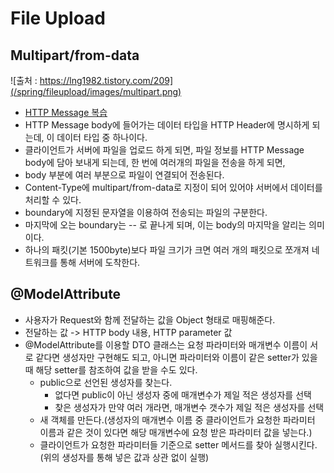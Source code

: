 # File Upload

## Multipart/from-data
![출처 : https://lng1982.tistory.com/209](/spring/fileupload/images/multipart.png)
- [HTTP Message 복습](https://hsw0905.gitbook.io/note/http/subject_1/message)
- HTTP Message body에 들어가는 데이터 타입을 HTTP Header에 명시하게 되는데, 이 데이터 타입 중 하나이다.
- 클라이언트가 서버에 파일을 업로드 하게 되면, 파일 정보를 HTTP Message body에 담아 보내게 되는데, 한 번에 여러개의 파일을 전송을 하게 되면,
- body 부분에 여러 부분으로 파일이 연결되어 전송된다.
- Content-Type에 multipart/from-data로 지정이 되어 있어야 서버에서 데이터를 처리할 수 있다.
- boundary에 지정된 문자열을 이용하여 전송되는 파일의 구분한다.
- 마지막에 오는 boundary는 -- 로 끝나게 되며, 이는 body의 마지막을 알리는 의미이다.
- 하나의 패킷(기본 1500byte)보다 파일 크기가 크면 여러 개의 패킷으로 쪼개져 네트워크를 통해 서버에 도착한다.

## @ModelAttribute
- 사용자가 Request와 함께 전달하는 값을 Object 형태로 매핑해준다.
- 전달하는 값 -> HTTP body 내용, HTTP parameter 값
- @ModelAttribute를 이용할 DTO 클래스는 요청 파라미터와 매개변수 이름이 서로 같다면 생성자만 구현해도 되고, 아니면 파라미터와 이름이 같은 setter가 있을 때 해당 setter를 참조하여 값을 받을 수도 있다.
	- public으로 선언된 생성자를 찾는다.
		- 없다면 public이 아닌 생성자 중에 매개변수가 제일 적은 생성자를 선택
		- 찾은 생성자가 만약 여러 개라면, 매개변수 갯수가 제일 적은 생성자를 선택
	- 새 객체를 만든다.(생성자의 매개변수 이름 중 클라이언트가 요청한 파라미터 이름과 같은 것이 있다면 해당 매개변수에 요청 받은 파라미터 값을 넣는다.)
	- 클라이언트가 요청한 파라미터들 기준으로 setter 메서드를 찾아 실행시킨다.(위의 생성자를 통해 넣은 값과 상관 없이 실행)
